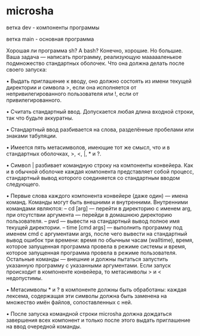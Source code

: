 # microsha
ветка dev - компоненты программы 

ветка main - основная программа

Хорошая ли программа sh? А bash? Конечно, хорошие. Но большие. Ваша задача — написать программу, реализующую маааааленькое подмножество стандартных оболочек. Что
она должна делать после своего запуска:

• Выдать приглашение к вводу, оно должно состоять из имени текущей директории и
символа >, если она исполняется от непривилегированного пользователя или !, если от
привилегированного.

• Считать стандартный ввод. Допускается любая длина входной строки, так что будьте
аккуратны.

• Стандартный ввод разбивается на слова, разделённые пробелами или знаками табуляции.

• Имеется пять метасимволов, имеющие тот же смысл, что и в стандартных оболочках, >, <, |, * и ?.

• Символ | разбивает командную строку на компоненты конвейера. Как и в обычной
оболочке каждая компонента представляет собой процесс, стандартный вывод которого
соединяется со стандартным вводом следующего.

• Первые слова каждого компонента конвейере (даже один) — имена команд. Команды
могут быть внешними и внутренними. Внутренними командами являются:
– cd [arg] — перейти в директорию с именем arg, при отсутствии аргумента — перейди в домашнюю директорию пользователя.
– pwd — вывести на стандартный вывод полное имя текущей директории.
– time [cmd args] — выполнить программу под именем cmd с аргументами args,
после чего вывести на стандартный вывод ошибок три времени: время по обычным
часам (walltime), время, которое запущенная программа провела в режиме системы
и время, которое запущенная программа провела в режиме пользователя.
Остальные команды — внешние и должны пытаться запустить указанную программу
с указанными аргументами. Если запуск происходит в компоненте конвейера, то метасимволы > и < недопустимы.

• Метасимволы * и ? в компоненте должны быть обработаны: каждая лексема, содержащая эти символы должна быть заменена на множество имён файлов, сопоставленных с
ней.

• После запуска командной строки microsha должна дождаться завершения всех компонент и только после этого выдать приглашение на ввод очередной команды.
